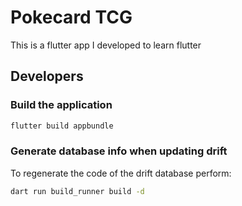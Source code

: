 # Pokecard TCG

This is a flutter app I developed to learn flutter

## Developers

### Build the application

```bash
flutter build appbundle
```

### Generate database info when updating drift

To regenerate the code of the drift database perform:

```bash
dart run build_runner build -d
```
